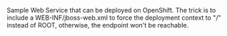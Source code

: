 Sample Web Service that can be deployed on OpenShift.
The trick is to include a WEB-INF/jboss-web.xml to force the deployment context to "/" instead of ROOT, otherwise, the endpoint won't be reachable.